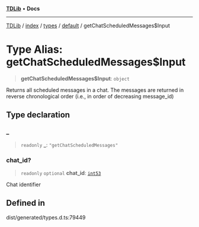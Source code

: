 [**TDLib**](../../../../../../README.md) • **Docs**

***

[TDLib](../../../../../../modules.md) / [index](../../../../../README.md) / [types](../../../README.md) / [default](../README.md) / getChatScheduledMessages$Input

# Type Alias: getChatScheduledMessages$Input

> **getChatScheduledMessages$Input**: `object`

Returns all scheduled messages in a chat. The messages are returned in reverse chronological order (i.e., in order of decreasing message_id)

## Type declaration

### \_

> `readonly` **\_**: `"getChatScheduledMessages"`

### chat\_id?

> `readonly` `optional` **chat\_id**: [`int53`](int53.md)

Chat identifier

## Defined in

dist/generated/types.d.ts:79449
